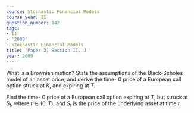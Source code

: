 ```yaml
---
course: Stochastic Financial Models
course_year: II
question_number: 142
tags:
- II
- '2009'
- Stochastic Financial Models
title: 'Paper 3, Section II, J '
year: 2009
---
```




What is a Brownian motion? State the assumptions of the Black-Scholes model of an asset price, and derive the time- 0 price of a European call option struck at $K$, and expiring at $T$.

Find the time- 0 price of a European call option expiring at $T$, but struck at $S_{t}$, where $t \in(0, T)$, and $S_{t}$ is the price of the underlying asset at time $t$.